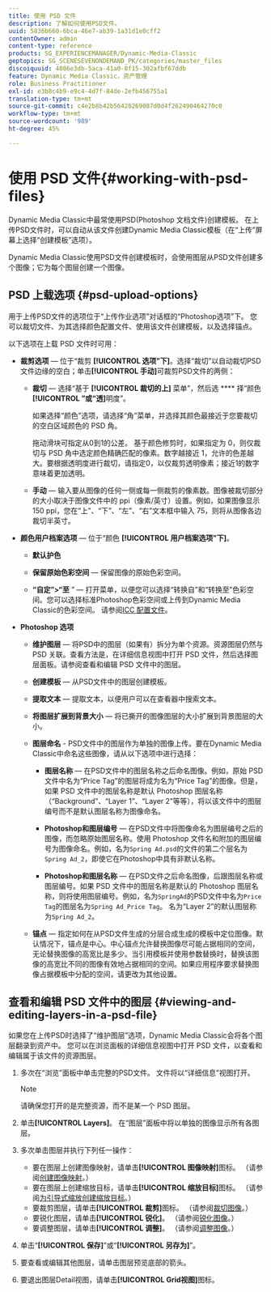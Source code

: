 ```yaml
---
title: 使用 PSD 文件
description: 了解如何使用PSD文件。
uuid: 5836b660-6bca-46e7-ab39-1a31d1e0cff2
contentOwner: admin
content-type: reference
products: SG_EXPERIENCEMANAGER/Dynamic-Media-Classic
geptopics: SG_SCENESEVENONDEMAND_PK/categories/master_files
discoiquuid: 4086e3db-5aca-41a0-8f15-302afbf67ddb
feature: Dynamic Media Classic，资产管理
role: Business Practitioner
exl-id: e3b8c4b9-e9c4-4d7f-84de-2efb456755a1
translation-type: tm+mt
source-git-commit: c4e2b8b42b56420269087d0d4f262490464270c0
workflow-type: tm+mt
source-wordcount: '989'
ht-degree: 45%

---
```


# 使用 PSD 文件{#working-with-psd-files}

<!--   USED TO BE AN OPTION UNDER COLOR PROFILE OPTIONS * **Convert To sRGB (default)** - Converts to sRGB (Standard Red Green Blue). sRGB is the recommended color space for displaying images on web pages. -->

Dynamic Media Classic中最常使用PSD(Photoshop 文档文件)创建模板。 在上传PSD文件时，可以自动从该文件创建Dynamic Media Classic模板（在“上传”屏幕上选择“创建模板”选项）。

Dynamic Media Classic使用PSD文件创建模板时，会使用图层从PSD文件创建多个图像；它为每个图层创建一个图像。

## PSD 上载选项 {#psd-upload-options}

用于上传PSD文件的选项位于“上传作业选项”对话框的“Photoshop选项”下。 您可以裁切文件、为其选择颜色配置文件、使用该文件创建模板，以及选择锚点。

以下选项在上载 PSD 文件时可用：

* **裁剪选项**  — 位于“裁剪 **[!UICONTROL 选项”下]**。选择“裁切”以自动裁切PSD文件边缘的空白；单击&#x200B;**[!UICONTROL 手动]**&#x200B;可裁剪PSD文件的两侧：

   * **裁切**  — 选择“基于 **[!UICONTROL 裁切的上]** 菜单”，然后选 **** 择“颜色 **[!UICONTROL ”或“透]**&#x200B;明度”。

      如果选择“颜色”选项，请选择“角”菜单，并选择其颜色最接近于您要裁切的空白区域颜色的 PSD 角。

      拖动滑块可指定从0到1的公差。 基于颜色修剪时，如果指定为 0，则仅裁切与 PSD 角中选定颜色精确匹配的像素。数字越接近 1，允许的色差越大。要根据透明度进行裁切，请指定0，以仅裁剪透明像素；接近1的数字意味着更加透明。

   * **手动**  — 输入要从图像的任何一侧或每一侧裁剪的像素数。图像被裁切部分的大小取决于图像文件中的 ppi（像素/英寸）设置。例如，如果图像显示 150 ppi，您在“上”、“下”、“左”、“右”文本框中输入 75，则将从图像各边裁切半英寸。

* **颜色用户档案选项**  — 位于“颜色 **[!UICONTROL 用户档案选项”下]**。

   * **默认护色**

   * **保留原始色彩空间**  — 保留图像的原始色彩空间。

   * **“自定”>“至** ” — 打开菜单，以便您可以选择“转换自”和“转换至”色彩空间。您可以选择标准Photoshop色彩空间或上传到Dynamic Media Classic的色彩空间。 请参阅[ICC 配置文件](/help/icc-profiles.md)。

* **Photoshop 选项**

   * **维护图层**  — 将PSD中的图层（如果有）拆分为单个资源。资源图层仍然与 PSD 关联。查看方法是，在详细信息视图中打开 PSD 文件，然后选择图层面板。请参阅查看和编辑 PSD 文件中的图层。

   * **创建模板**  — 从PSD文件中的图层创建模板。

   * **提取文本**  — 提取文本，以便用户可以在查看器中搜索文本。

   * **将图层扩展到背景大小**  — 将已撕开的图像图层的大小扩展到背景图层的大小。

   * **图层命名** - PSD文件中的图层作为单独的图像上传。要在Dynamic Media Classic中命名这些图像，请从以下选项中进行选择：

      * **图层名称**  — 在PSD文件中的图层名称之后命名图像。例如，原始 PSD 文件中名为“Price Tag”的图层将成为名为“Price Tag”的图像。但是，如果 PSD 文件中的图层名称是默认 Photoshop 图层名称（“Background”、“Layer 1”、“Layer 2”等等），将以该文件中的图层编号而不是默认图层名称为图像命名。

      * **Photoshop和图层编号**  — 在PSD文件中将图像命名为图层编号之后的图像，而忽略原始图层名称。使用 Photoshop 文件名和附加的图层编号为图像命名。例如，名为`Spring Ad.psd`的文件的第二个层名为`Spring Ad_2`，即使它在Photoshop中具有非默认名称。

      * **Photoshop和图层名称**  — 在PSD文件之后命名图像，后跟图层名称或图层编号。如果 PSD 文件中的图层名称是默认的 Photoshop 图层名称，则将使用图层编号。例如，名为`SpringAd`的PSD文件中名为`Price Tag`的图层名为`Spring Ad_Price Tag`。 名为“Layer 2”的默认图层称为`Spring Ad_2`。
   * **锚点**  — 指定如何在从PSD文件生成的分层合成生成的模板中定位图像。默认情况下，锚点是中心。中心锚点允许替换图像尽可能占据相同的空间，无论替换图像的高宽比是多少。当引用模板并使用参数替换时，替换该图像的高宽比不同的图像有效地占据相同的空间。如果应用程序要求替换图像占据模板中分配的空间，请更改为其他设置。


## 查看和编辑 PSD 文件中的图层 {#viewing-and-editing-layers-in-a-psd-file}

如果您在上传PSD时选择了“维护图层”选项，Dynamic Media Classic会将各个图层翻录到资产中。 您可以在浏览面板的详细信息视图中打开 PSD 文件，以查看和编辑属于该文件的资源图层。

1. 多次在“浏览”面板中单击完整的PSD文件。 文件将以“详细信息”视图打开。

   >[!NOTE]
   >
   >请确保您打开的是完整资源，而不是某一个 PSD 图层。

1. 单击&#x200B;**[!UICONTROL Layers]**。 在“图层”面板中将以单独的图像显示所有各图层。
1. 多次单击图层并执行下列任一操作：

   * 要在图层上创建图像映射，请单击&#x200B;**[!UICONTROL 图像映射]**&#x200B;图标。 （请参阅[创建图像映射](creating-image-maps.md#creating_image_maps)。）
   * 要在图层上创建缩放目标，请单击&#x200B;**[!UICONTROL 缩放目标]**&#x200B;图标。 （请参阅[为引导式缩放创建缩放目标](creating-zoom-targets-guided-zoom.md#creating_zoom_targets_for_guided_zoom)。）
   * 要裁剪图层，请单击&#x200B;**[!UICONTROL 裁剪]**&#x200B;图标。 （请参阅[裁切图像](cropping-image.md#cropping_an_image)。）
   * 要锐化图层，请单击&#x200B;**[!UICONTROL 锐化]**。 （请参阅[锐化图像](sharpening-image.md#sharpening_an_image)。）
   * 要调整图层，请单击&#x200B;**[!UICONTROL 调整]**。 （请参阅[调整图像](adjusting-image.md#adjusting_an_image)。）

1. 单击“**[!UICONTROL 保存]**”或“**[!UICONTROL 另存为]**”。
1. 要查看或编辑其他图层，请单击图层预览底部的箭头。
1. 要退出图层Detail视图，请单击&#x200B;**[!UICONTROL Grid视图]**&#x200B;图标。
